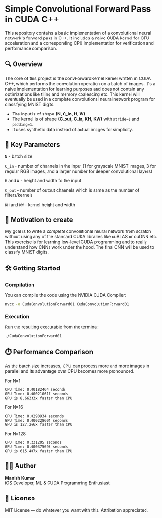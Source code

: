 # Simple Convolutional Forward Pass in CUDA C++

This repository contains a basic implementation of a convolutional neural network's forward pass in C++. It includes a naive CUDA kernel for GPU acceleration and a corresponding CPU implementation for verification and performance comparison.


## 🔍 Overview
The core of this project is the convForwardKernel kernel written in CUDA C++, which performs the convolution operation on a batch of images. It's a naive implementation for learning purposes and does not contain any optimizations like tiling and memory coalescing etc. This kernel will eventually be used in a complete convolutional neural network program for classifying MNIST digits.

- The input is of shape **(N, C_in, H, W)**.
- The kernel is of shape **(C_out, C_in, KH, KW)** with `stride=1` and `padding=1`.
- It uses synthetic data instead of actual images for simplicity.


## 📌 Key Parameters
`N` - batch size

`C_in` - number of channels in the input (1 for grayscale MNIST images, 3 for regular RGB images, and a larger number for deeper convolutional layers)

`H` and `W` - height and width fo the input

`C_out` - number of output channels which is same as the number of filters/kernels

`KH` and `KW` - kernel height and width

## 🎯 Motivation to create
My goal is to write a *complete* convolutional neural network from scratch without using any of the standard CUDA libraries like cuBLAS or cuDNN etc. This exercise is for learning low-level CUDA programming and to really understand how CNNs work under the hood. The final CNN will be used to classify MNIST digits.

## 🛠️ Getting Started

### Compilation
You can compile the code using the NVIDIA CUDA Compiler:

```bash
nvcc -o CudaConvolutionForward01 CudaConvolutionForward01
```

### Execution
Run the resulting executable from the terminal:

```bash
./CudaConvolutionForward01
```


## ⏱️ Performance Comparison
As the batch size increases, GPU can process more and more images in parallel and its advantage over CPU becomes more pronounced.

For N=1

```
CPU Time: 0.00182464 seconds
GPU Time: 0.000210617 seconds
GPU is 8.66333x faster than CPU
```

For N=16

```
CPU Time: 0.0290934 seconds
GPU Time: 0.000228604 seconds
GPU is 127.266x faster than CPU
```

For N=128

```
CPU Time: 0.231205 seconds
GPU Time: 0.000375695 seconds
GPU is 615.407x faster than CPU
```

## 🧑‍💻 Author

**Manish Kumar**  
iOS Developer, ML & CUDA Programming Enthusiast


## 📜 License

MIT License — do whatever you want with this. Attribution appreciated.
